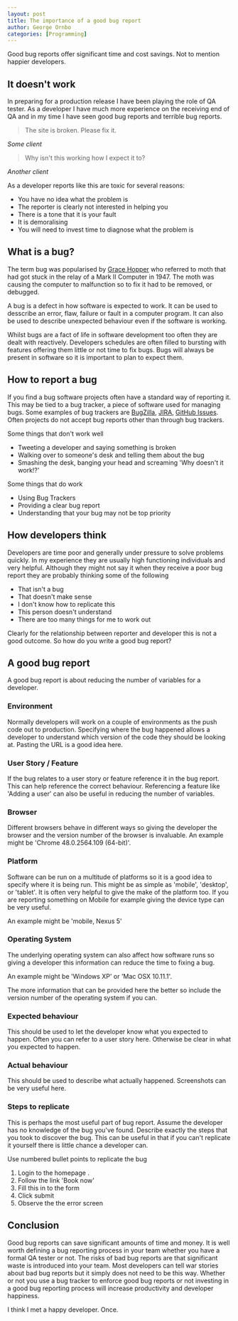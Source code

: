 ```yaml
---
layout: post
title: The importance of a good bug report
author: George Ornbo
categories: [Programming]
---
```


Good bug reports offer significant time and cost savings. Not to mention happier developers.

## It doesn't work

In preparing for a production release I have been playing the role of QA tester. As a developer I have much more experience on the receiving end of QA and in my time I have seen good bug reports and terrible bug reports.

> The site is broken. Please fix it.

<cite>Some client</cite>

> Why isn't this working how I expect it to?

<cite>Another client</cite>

As a developer reports like this are toxic for several reasons:

* You have no idea what the problem is
* The reporter is clearly not interested in helping you
* There is a tone that it is your fault
* It is demoralising
* You will need to invest time to diagnose what the problem is

## What is a bug?

The term bug was popularised by [Grace Hopper][1] who referred to moth that had got stuck in the relay of a Mark II Computer in 1947. The moth was causing the computer to malfunction so to fix it had to be removed, or debugged.

A bug is a defect in how software is expected to work. It can be used to desscribe an error, flaw, failure or fault in a computer program. It can also be used to describe unexpected behaviour even if the software is working. 

Whilst bugs are a fact of life in software development too often they are dealt with reactively. Developers schedules are often filled to bursting with features offering them little or not time to fix bugs. Bugs will always be present in software so it is important to plan to expect them. 

## How to report a bug

If you find a bug software projects often have a standard way of reporting it. This may be tied to a bug tracker, a piece of software used for managing bugs. Some examples of bug trackers are [BugZilla][2], [JIRA][3], [GitHub Issues][4]. Often projects do not accept bug reports other than through bug trackers.

Some things that don't work well

* Tweeting a developer and saying something is broken
* Walking over to someone's desk and telling them about the bug
* Smashing the desk, banging your head and screaming 'Why doesn't it work!?'

Some things that do work

* Using Bug Trackers
* Providing a clear bug report
* Understanding that your bug may not be top priority

## How developers think

Developers are time poor and generally under pressure to solve problems quickly. In my experience they are usually high functioning individuals and very helpful. Although they might not say it when they receive a poor bug report they are probably thinking some of the following

* That isn't a bug
* That doesn't make sense
* I don't know how to replicate this
* This person doesn't understand 
* There are too many things for me to work out

Clearly for the relationship between reporter and developer this is not a good outcome. So how do you write a good bug report?

## A good bug report

A good bug report is about reducing the number of variables for a developer.

### Environment

Normally developers will work on a couple of environments as the push code out to production. Specifying where the bug happened allows a developer to understand which version of the code they should be looking at. Pasting the URL is a good idea here.

### User Story / Feature 

If the bug relates to a user story or feature reference it in the bug report. This can help reference the correct behaviour. Referencing a feature like 'Adding a user' can also be useful in reducing the number of variables.

### Browser

Different browsers behave in different ways so giving the developer the browser and the version number of the browser is invaluable. An example might be 'Chrome 48.0.2564.109 (64-bit)'.

### Platform

Software can be run on a multitude of platforms so it is a good idea to specify where it is being run. This might be as simple as 'mobile', 'desktop', or 'tablet'. It is often very helpful to give the make of the platform too. If you are reporting something on Mobile for example giving the device type can be very useful.

An example might be 'mobile, Nexus 5'

### Operating System

The underlying operating system can also affect how software runs so giving a developer this information can reduce the time to fixing a bug.

An example might be 'Windows XP' or 'Mac OSX 10.11.1'.

The more information that can be provided here the better so include the version number of the operating system if you can.

### Expected behaviour

This should be used to let the developer know what you expected to happen. Often you can refer to a user story here. Otherwise be clear in what you expected to happen.

### Actual behaviour

This should be used to describe what actually happened. Screenshots can be very useful here.

### Steps to replicate

This is perhaps the most useful part of bug report. Assume the developer has no knowledge of the bug you've found. Describe exactly the steps that you took to discover the bug. This can be useful in that if you can't replicate it yourself there is little chance a developer can. 

Use numbered bullet points to replicate the bug

1. Login to the homepage .
2. Follow the link 'Book now'
3. Fill this in to the form
4. Click submit
5. Observe the the error screen

## Conclusion

Good bug reports can save significant amounts of time and money. It is well worth defining a bug reporting process in your team whether you have a formal QA tester or not. The risks of bad bug reports are that significant waste is introduced into your team. Most developers can tell war stories about bad bug reports but it simply does not need to be this way. Whether or not you use a bug tracker to enforce good bug reports or not investing in a good bug reporting process will increase productivity and developer happiness. 

I think I met a happy developer. Once. 



[1]: https://en.wikipedia.org/wiki/Grace_Hopper
[2]: https://www.bugzilla.org/
[3]: https://www.atlassian.com/software/jira/
[4]: https://github.com/

